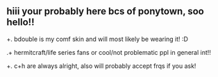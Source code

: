 hiii your probably here bcs of ponytown, soo hello!!          
--
+. bdouble is my comf skin and will most likely be wearing it! :D
 
 .+ hermitcraft/life series fans or cool/not problematic ppl in general int!!
 
+. c+h are always alright, also will probably accept frqs if you ask!
